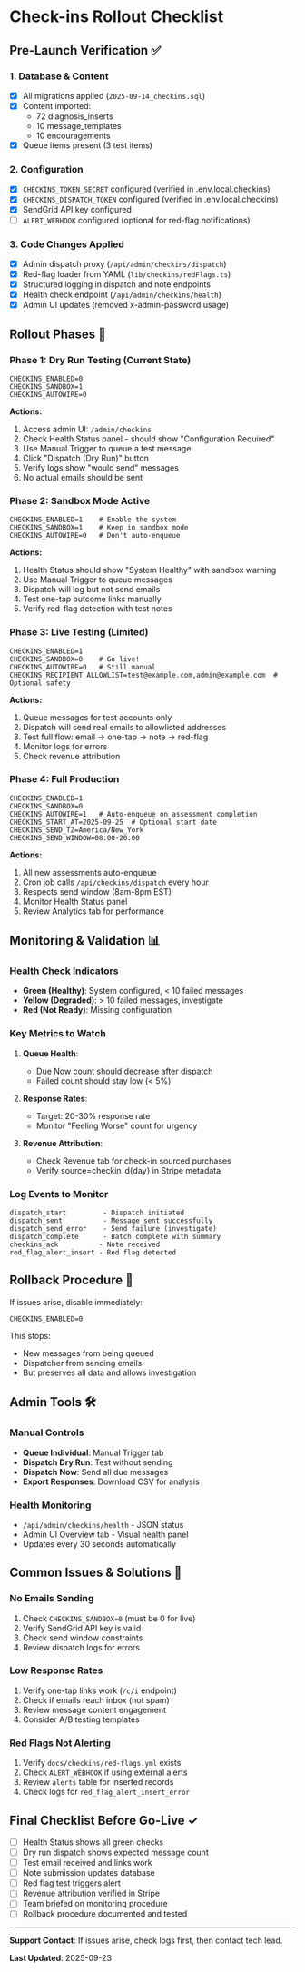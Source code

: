 # Check-ins Rollout Checklist

## Pre-Launch Verification ✅

### 1. Database & Content
- [x] All migrations applied (`2025-09-14_checkins.sql`)
- [x] Content imported:
  - 72 diagnosis_inserts
  - 10 message_templates
  - 10 encouragements
- [x] Queue items present (3 test items)

### 2. Configuration
- [x] `CHECKINS_TOKEN_SECRET` configured (verified in .env.local.checkins)
- [x] `CHECKINS_DISPATCH_TOKEN` configured (verified in .env.local.checkins)
- [x] SendGrid API key configured
- [ ] `ALERT_WEBHOOK` configured (optional for red-flag notifications)

### 3. Code Changes Applied
- [x] Admin dispatch proxy (`/api/admin/checkins/dispatch`)
- [x] Red-flag loader from YAML (`lib/checkins/redFlags.ts`)
- [x] Structured logging in dispatch and note endpoints
- [x] Health check endpoint (`/api/admin/checkins/health`)
- [x] Admin UI updates (removed x-admin-password usage)

## Rollout Phases 🚀

### Phase 1: Dry Run Testing (Current State)
```env
CHECKINS_ENABLED=0
CHECKINS_SANDBOX=1
CHECKINS_AUTOWIRE=0
```

**Actions:**
1. Access admin UI: `/admin/checkins`
2. Check Health Status panel - should show "Configuration Required"
3. Use Manual Trigger to queue a test message
4. Click "Dispatch (Dry Run)" button
5. Verify logs show "would send" messages
6. No actual emails should be sent

### Phase 2: Sandbox Mode Active
```env
CHECKINS_ENABLED=1    # Enable the system
CHECKINS_SANDBOX=1    # Keep in sandbox mode
CHECKINS_AUTOWIRE=0   # Don't auto-enqueue
```

**Actions:**
1. Health Status should show "System Healthy" with sandbox warning
2. Use Manual Trigger to queue messages
3. Dispatch will log but not send emails
4. Test one-tap outcome links manually
5. Verify red-flag detection with test notes

### Phase 3: Live Testing (Limited)
```env
CHECKINS_ENABLED=1
CHECKINS_SANDBOX=0    # Go live!
CHECKINS_AUTOWIRE=0   # Still manual
CHECKINS_RECIPIENT_ALLOWLIST=test@example.com,admin@example.com  # Optional safety
```

**Actions:**
1. Queue messages for test accounts only
2. Dispatch will send real emails to allowlisted addresses
3. Test full flow: email → one-tap → note → red-flag
4. Monitor logs for errors
5. Check revenue attribution

### Phase 4: Full Production
```env
CHECKINS_ENABLED=1
CHECKINS_SANDBOX=0
CHECKINS_AUTOWIRE=1   # Auto-enqueue on assessment completion
CHECKINS_START_AT=2025-09-25  # Optional start date
CHECKINS_SEND_TZ=America/New_York
CHECKINS_SEND_WINDOW=08:00-20:00
```

**Actions:**
1. All new assessments auto-enqueue
2. Cron job calls `/api/checkins/dispatch` every hour
3. Respects send window (8am-8pm EST)
4. Monitor Health Status panel
5. Review Analytics tab for performance

## Monitoring & Validation 📊

### Health Check Indicators
- **Green (Healthy)**: System configured, < 10 failed messages
- **Yellow (Degraded)**: > 10 failed messages, investigate
- **Red (Not Ready)**: Missing configuration

### Key Metrics to Watch
1. **Queue Health**:
   - Due Now count should decrease after dispatch
   - Failed count should stay low (< 5%)

2. **Response Rates**:
   - Target: 20-30% response rate
   - Monitor "Feeling Worse" count for urgency

3. **Revenue Attribution**:
   - Check Revenue tab for check-in sourced purchases
   - Verify source=checkin_d{day} in Stripe metadata

### Log Events to Monitor
```
dispatch_start         - Dispatch initiated
dispatch_sent          - Message sent successfully
dispatch_send_error    - Send failure (investigate)
dispatch_complete      - Batch complete with summary
checkins_ack          - Note received
red_flag_alert_insert - Red flag detected
```

## Rollback Procedure 🔄

If issues arise, disable immediately:
```env
CHECKINS_ENABLED=0
```

This stops:
- New messages from being queued
- Dispatcher from sending emails
- But preserves all data and allows investigation

## Admin Tools 🛠️

### Manual Controls
- **Queue Individual**: Manual Trigger tab
- **Dispatch Dry Run**: Test without sending
- **Dispatch Now**: Send all due messages
- **Export Responses**: Download CSV for analysis

### Health Monitoring
- `/api/admin/checkins/health` - JSON status
- Admin UI Overview tab - Visual health panel
- Updates every 30 seconds automatically

## Common Issues & Solutions 🔧

### No Emails Sending
1. Check `CHECKINS_SANDBOX=0` (must be 0 for live)
2. Verify SendGrid API key is valid
3. Check send window constraints
4. Review dispatch logs for errors

### Low Response Rates
1. Verify one-tap links work (`/c/i` endpoint)
2. Check if emails reach inbox (not spam)
3. Review message content engagement
4. Consider A/B testing templates

### Red Flags Not Alerting
1. Verify `docs/checkins/red-flags.yml` exists
2. Check `ALERT_WEBHOOK` if using external alerts
3. Review `alerts` table for inserted records
4. Check logs for `red_flag_alert_insert_error`

## Final Checklist Before Go-Live ✓

- [ ] Health Status shows all green checks
- [ ] Dry run dispatch shows expected message count
- [ ] Test email received and links work
- [ ] Note submission updates database
- [ ] Red flag test triggers alert
- [ ] Revenue attribution verified in Stripe
- [ ] Team briefed on monitoring procedure
- [ ] Rollback procedure documented and tested

---

**Support Contact**: If issues arise, check logs first, then contact tech lead.

**Last Updated**: 2025-09-23